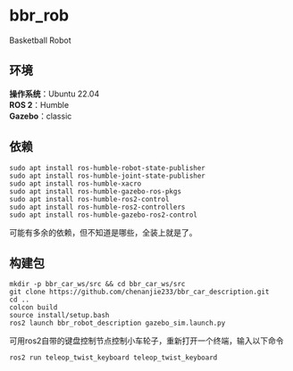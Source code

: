 # bbr_rob
Basketball Robot
## 环境
**操作系统**：Ubuntu 22.04  
**ROS 2**：Humble  
**Gazebo**：classic
## 依赖
```
sudo apt install ros-humble-robot-state-publisher
sudo apt install ros-humble-joint-state-publisher
sudo apt install ros-humble-xacro
sudo apt install ros-humble-gazebo-ros-pkgs
sudo apt install ros-humble-ros2-control
sudo apt install ros-humble-ros2-controllers
sudo apt install ros-humble-gazebo-ros2-control
```
可能有多余的依赖，但不知道是哪些，全装上就是了。
##  构建包
```
mkdir -p bbr_car_ws/src && cd bbr_car_ws/src
git clone https://github.com/chenanjie233/bbr_car_description.git
cd ..
colcon build
source install/setup.bash
ros2 launch bbr_robot_description gazebo_sim.launch.py
```
可用ros2自带的键盘控制节点控制小车轮子，重新打开一个终端，输入以下命令
```
ros2 run teleop_twist_keyboard teleop_twist_keyboard 
